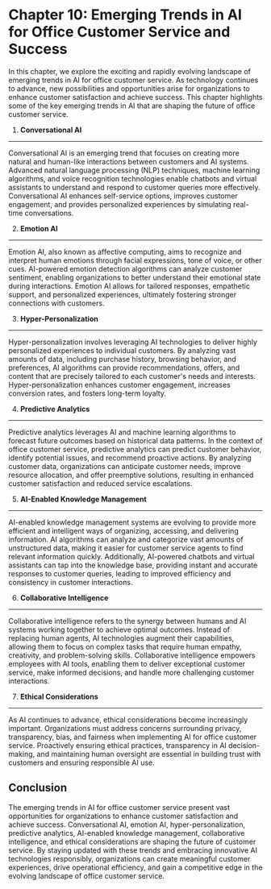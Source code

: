 Chapter 10: Emerging Trends in AI for Office Customer Service and Success
=========================================================================

In this chapter, we explore the exciting and rapidly evolving landscape of emerging trends in AI for office customer service. As technology continues to advance, new possibilities and opportunities arise for organizations to enhance customer satisfaction and achieve success. This chapter highlights some of the key emerging trends in AI that are shaping the future of office customer service.

1. **Conversational AI**
------------------------

Conversational AI is an emerging trend that focuses on creating more natural and human-like interactions between customers and AI systems. Advanced natural language processing (NLP) techniques, machine learning algorithms, and voice recognition technologies enable chatbots and virtual assistants to understand and respond to customer queries more effectively. Conversational AI enhances self-service options, improves customer engagement, and provides personalized experiences by simulating real-time conversations.

2. **Emotion AI**
-----------------

Emotion AI, also known as affective computing, aims to recognize and interpret human emotions through facial expressions, tone of voice, or other cues. AI-powered emotion detection algorithms can analyze customer sentiment, enabling organizations to better understand their emotional state during interactions. Emotion AI allows for tailored responses, empathetic support, and personalized experiences, ultimately fostering stronger connections with customers.

3. **Hyper-Personalization**
----------------------------

Hyper-personalization involves leveraging AI technologies to deliver highly personalized experiences to individual customers. By analyzing vast amounts of data, including purchase history, browsing behavior, and preferences, AI algorithms can provide recommendations, offers, and content that are precisely tailored to each customer's needs and interests. Hyper-personalization enhances customer engagement, increases conversion rates, and fosters long-term loyalty.

4. **Predictive Analytics**
---------------------------

Predictive analytics leverages AI and machine learning algorithms to forecast future outcomes based on historical data patterns. In the context of office customer service, predictive analytics can predict customer behavior, identify potential issues, and recommend proactive actions. By analyzing customer data, organizations can anticipate customer needs, improve resource allocation, and offer preemptive solutions, resulting in enhanced customer satisfaction and reduced service escalations.

5. **AI-Enabled Knowledge Management**
--------------------------------------

AI-enabled knowledge management systems are evolving to provide more efficient and intelligent ways of organizing, accessing, and delivering information. AI algorithms can analyze and categorize vast amounts of unstructured data, making it easier for customer service agents to find relevant information quickly. Additionally, AI-powered chatbots and virtual assistants can tap into the knowledge base, providing instant and accurate responses to customer queries, leading to improved efficiency and consistency in customer interactions.

6. **Collaborative Intelligence**
---------------------------------

Collaborative intelligence refers to the synergy between humans and AI systems working together to achieve optimal outcomes. Instead of replacing human agents, AI technologies augment their capabilities, allowing them to focus on complex tasks that require human empathy, creativity, and problem-solving skills. Collaborative intelligence empowers employees with AI tools, enabling them to deliver exceptional customer service, make informed decisions, and handle more challenging customer interactions.

7. **Ethical Considerations**
-----------------------------

As AI continues to advance, ethical considerations become increasingly important. Organizations must address concerns surrounding privacy, transparency, bias, and fairness when implementing AI for office customer service. Proactively ensuring ethical practices, transparency in AI decision-making, and maintaining human oversight are essential in building trust with customers and ensuring responsible AI use.

Conclusion
----------

The emerging trends in AI for office customer service present vast opportunities for organizations to enhance customer satisfaction and achieve success. Conversational AI, emotion AI, hyper-personalization, predictive analytics, AI-enabled knowledge management, collaborative intelligence, and ethical considerations are shaping the future of customer service. By staying updated with these trends and embracing innovative AI technologies responsibly, organizations can create meaningful customer experiences, drive operational efficiency, and gain a competitive edge in the evolving landscape of office customer service.
